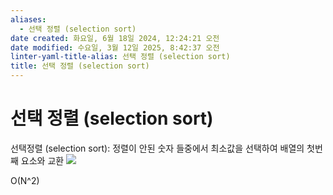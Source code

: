 ```yaml
---
aliases:
  - 선택 정렬 (selection sort)
date created: 화요일, 6월 18일 2024, 12:24:21 오전
date modified: 수요일, 3월 12일 2025, 8:42:37 오전
linter-yaml-title-alias: 선택 정렬 (selection sort)
title: 선택 정렬 (selection sort)
---
```


# 선택 정렬 (selection sort)

선택정렬 (selection sort): 정렬이 안된 숫자 들중에서 최소값을 선택하여 배열의 첫번째 요소와 교환
![](https://i.imgur.com/4o91dEi.png)

O(N^2)
